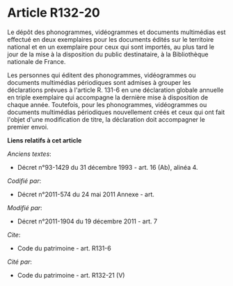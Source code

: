 # Article R132-20

Le dépôt des phonogrammes, vidéogrammes et documents multimédias est effectué en deux exemplaires pour les documents édités
sur le territoire national et en un exemplaire pour ceux qui sont importés, au plus tard le jour de la mise à la disposition
du public destinataire, à la Bibliothèque nationale de France. 

Les personnes qui éditent des phonogrammes, vidéogrammes ou documents multimédias périodiques sont admises à grouper les
déclarations prévues à l'article R. 131-6 en une déclaration globale annuelle en triple exemplaire qui accompagne la dernière
mise à disposition de chaque année. Toutefois, pour les phonogrammes, vidéogrammes ou documents multimédias périodiques
nouvellement créés et ceux qui ont fait l'objet d'une modification de titre, la déclaration doit accompagner le premier
envoi.

**Liens relatifs à cet article**

_Anciens textes_:

  - Décret n°93-1429 du 31 décembre 1993 - art. 16 (Ab), alinéa 4.

_Codifié par_:

  - Décret n°2011-574 du 24 mai 2011 Annexe - art.

_Modifié par_:

  - Décret n°2011-1904 du 19 décembre 2011 - art. 7

_Cite_:

  - Code du patrimoine - art. R131-6

_Cité par_:

  - Code du patrimoine - art. R132-21 (V)
